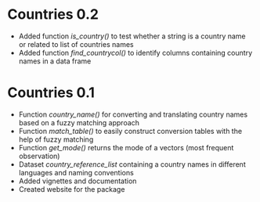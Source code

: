 # Countries 0.2

* Added function *is_country()* to test whether a string is a country name or related to list of countries names
* Added function *find_countrycol()* to identify columns containing country names in a data frame

# Countries 0.1

* Function *country_name()* for converting and translating country names based on a fuzzy matching approach
* Function *match_table()* to easily construct conversion tables with the help of fuzzy matching
* Function *get_mode()* returns the mode of a vectors (most frequent observation)
* Dataset *country_reference_list* containing a country names in different languages and naming conventions
* Added vignettes and documentation
* Created website for the package
